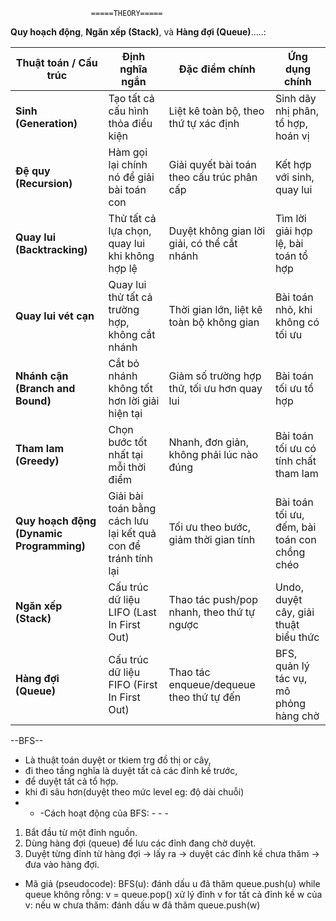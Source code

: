                       =====THEORY=====
**Quy hoạch động**, **Ngăn xếp (Stack)**, và **Hàng đợi (Queue)**.....:

| Thuật toán / Cấu trúc                    | Định nghĩa ngắn                                               | Đặc điểm chính                              | Ứng dụng chính                                |
| ---------------------------------------- | ------------------------------------------------------------- | ------------------------------------------- | --------------------------------------------- |
| **Sinh (Generation)**                    | Tạo tất cả cấu hình thỏa điều kiện                            | Liệt kê toàn bộ, theo thứ tự xác định       | Sinh dãy nhị phân, tổ hợp, hoán vị            |
| **Đệ quy (Recursion)**                   | Hàm gọi lại chính nó để giải bài toán con                     | Giải quyết bài toán theo cấu trúc phân cấp  | Kết hợp với sinh, quay lui                    |
| **Quay lui (Backtracking)**              | Thử tất cả lựa chọn, quay lui khi không hợp lệ                | Duyệt không gian lời giải, có thể cắt nhánh | Tìm lời giải hợp lệ, bài toán tổ hợp          |
| **Quay lui vét cạn**                     | Quay lui thử tất cả trường hợp, không cắt nhánh               | Thời gian lớn, liệt kê toàn bộ không gian   | Bài toán nhỏ, khi không có tối ưu             |
| **Nhánh cận (Branch and Bound)**         | Cắt bỏ nhánh không tốt hơn lời giải hiện tại                  | Giảm số trường hợp thử, tối ưu hơn quay lui | Bài toán tối ưu tổ hợp                        |
| **Tham lam (Greedy)**                    | Chọn bước tốt nhất tại mỗi thời điểm                          | Nhanh, đơn giản, không phải lúc nào đúng    | Bài toán tối ưu có tính chất tham lam         |
| **Quy hoạch động (Dynamic Programming)** | Giải bài toán bằng cách lưu lại kết quả con để tránh tính lại | Tối ưu theo bước, giảm thời gian tính       | Bài toán tối ưu, đếm, bài toán con chồng chéo |
| **Ngăn xếp (Stack)**                     | Cấu trúc dữ liệu LIFO (Last In First Out)                     | Thao tác push/pop nhanh, theo thứ tự ngược  | Undo, duyệt cây, giải thuật biểu thức         |
| **Hàng đợi (Queue)**                     | Cấu trúc dữ liệu FIFO (First In First Out)                    | Thao tác enqueue/dequeue theo thứ tự đến    | BFS, quản lý tác vụ, mô phỏng hàng chờ        |

--BFS--
- Là thuật toán duyệt or tkiem trg đồ thị or cây,
- đi theo tầng nghĩa là duyệt tất cả các đỉnh kề trước, 
- để duyệt tất cả tổ hợp.
- khi đi sâu hơn(duyệt theo mức level eg: độ dài chuỗi)
- - -Cách hoạt động của BFS: - - -
1. Bắt đầu từ một đỉnh nguồn.
2. Dùng hàng đợi (queue) để lưu các đỉnh đang chờ duyệt.
3. Duyệt từng đỉnh từ hàng đợi → lấy ra → duyệt các đỉnh kề chưa thăm → đưa vào hàng đợi.
  - Mã giả (pseudocode):
BFS(u):
   đánh dấu u đã thăm
   queue.push(u)
   while queue không rỗng:
       v = queue.pop()
       xử lý đỉnh v
       for tất cả đỉnh kề w của v:
          nếu w chưa thăm:
             đánh dấu w đã thăm
             queue.push(w)
